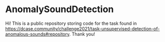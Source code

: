 # AnomalySoundDetection

Hi! This is a public repository storing code for the task found in https://dcase.community/challenge2021/task-unsupervised-detection-of-anomalous-sounds#repository. 
Thank you! 
